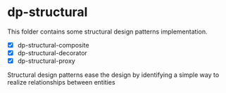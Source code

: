 dp-structural
==========================

This folder contains some structural design patterns implementation.

- [x] dp-structural-composite
- [x] dp-structural-decorator
- [x] dp-structural-proxy

Structural design patterns ease the design by identifying a simple way to realize relationships between entities
